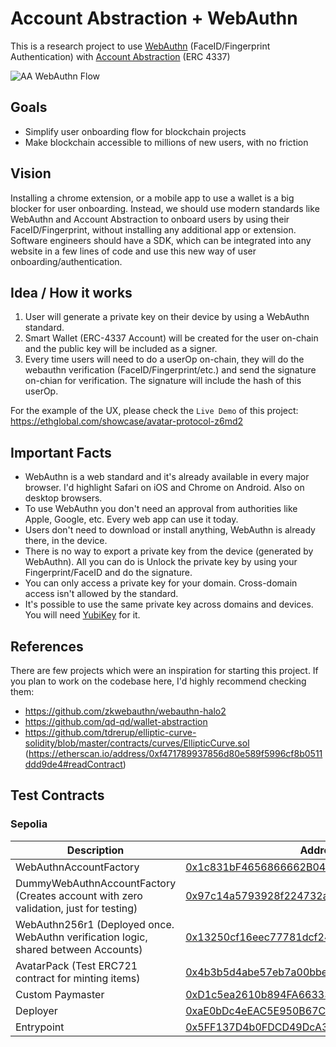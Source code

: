 # Account Abstraction + WebAuthn

This is a research project to use [WebAuthn](https://developer.mozilla.org/en-US/docs/Web/API/Web_Authentication_API) (FaceID/Fingerprint Authentication) with [Account Abstraction](https://eips.ethereum.org/EIPS/eip-4337) (ERC 4337)

![AA WebAuthn Flow](https://github.com/G7DAO/account-abstraction-webauthn/assets/1698274/dcbdb87b-1fbc-4d6d-8dda-ebe8d3431a8b)

## Goals

- Simplify user onboarding flow for blockchain projects
- Make blockchain accessible to millions of new users, with no friction

## Vision

Installing a chrome extension, or a mobile app to use a wallet is a big blocker for user onboarding. Instead, we should use modern standards like WebAuthn and Account Abstraction to onboard users by using their FaceID/Fingerprint, without installing any additional app or extension. Software engineers should have a SDK, which can be integrated into any website in a few lines of code and use this new way of user onboarding/authentication.

## Idea / How it works

1. User will generate a private key on their device by using a WebAuthn standard.
2. Smart Wallet (ERC-4337 Account) will be created for the user on-chain and the public key will be included as a signer.
3. Every time users will need to do a userOp on-chain, they will do the webauthn verification (FaceID/Fingerprint/etc.) and send the signature on-chian for verification. The signature will include the hash of this userOp.

For the example of the UX, please check the `Live Demo` of this project:
https://ethglobal.com/showcase/avatar-protocol-z6md2

## Important Facts

- WebAuthn is a web standard and it's already available in every major browser. I'd highlight Safari on iOS and Chrome on Android. Also on desktop browsers.
- To use WebAuthn you don't need an approval from authorities like Apple, Google, etc. Every web app can use it today.
- Users don't need to download or install anything, WebAuthn is already there, in the device.
- There is no way to export a private key from the device (generated by WebAuthn). All you can do is Unlock the private key by using your Fingerprint/FaceID and do the signature.
- You can only access a private key for your domain. Cross-domain access isn't allowed by the standard.
- It's possible to use the same private key across domains and devices. You will need [YubiKey](https://www.yubico.com/ge/product/yubikey-5-series/yubikey-5-nfc/) for it.

## References

There are few projects which were an inspiration for starting this project. If you plan to work on the codebase here, I'd highly recommend checking them:

- https://github.com/zkwebauthn/webauthn-halo2
- https://github.com/qd-qd/wallet-abstraction
- https://github.com/tdrerup/elliptic-curve-solidity/blob/master/contracts/curves/EllipticCurve.sol (https://etherscan.io/address/0xf471789937856d80e589f5996cf8b0511ddd9de4#readContract)

## Test Contracts

### Sepolia

| Description                                                                          | Address                                                                                                                       |
| ------------------------------------------------------------------------------------ | ----------------------------------------------------------------------------------------------------------------------------- |
| WebAuthnAccountFactory                                                               | [0x1c831bF4656866662B04c8FED126d432a007BD08](https://sepolia.etherscan.io/address/0x1c831bF4656866662B04c8FED126d432a007BD08) |
| DummyWebAuthnAccountFactory (Creates account with zero validation, just for testing) | [0x97c14a5793928f224732a020aecf41e1c8d9fe2f](https://sepolia.etherscan.io/address/0x97c14a5793928f224732a020aecf41e1c8d9fe2f) |
| WebAuthn256r1 (Deployed once. WebAuthn verification logic, shared between Accounts)  | [0x13250cf16eec77781dcf240b067cac78f2b2adf8](https://sepolia.etherscan.io/address/0x13250cf16eec77781dcf240b067cac78f2b2adf8) |
| AvatarPack (Test ERC721 contract for minting items)                                  | [0x4b3b5d4abe57eb7a00bbe9cc3ee743509b04f4e9](https://sepolia.etherscan.io/address/0x4b3b5d4abe57eb7a00bbe9cc3ee743509b04f4e9) |
| Custom Paymaster                                                                     | [0xD1c5ea2610b894FA66333cb5F3b512ea037ba1F0](https://sepolia.etherscan.io/address/0xD1c5ea2610b894FA66333cb5F3b512ea037ba1F0) |
| Deployer                                                                             | [0xaE0bDc4eEAC5E950B67C6819B118761CaAF61946](https://sepolia.etherscan.io/address/0xaE0bDc4eEAC5E950B67C6819B118761CaAF61946) |
| Entrypoint                                                                           | [0x5FF137D4b0FDCD49DcA30c7CF57E578a026d2789](https://sepolia.etherscan.io/address/0x5FF137D4b0FDCD49DcA30c7CF57E578a026d2789) |
